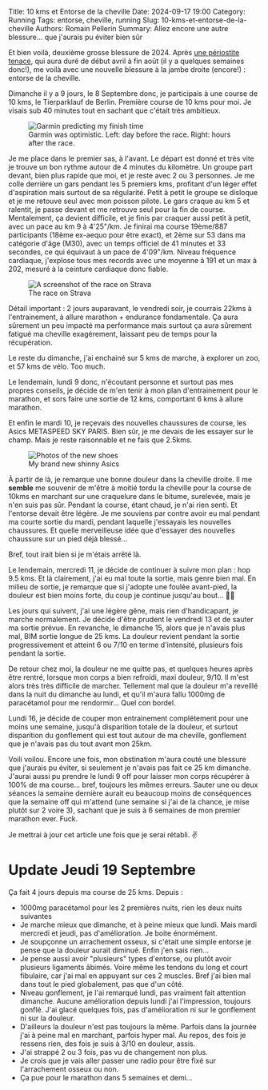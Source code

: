 Title: 10 kms et Entorse de la cheville
Date: 2024-09-17 19:00
Category: Running
Tags: entorse, cheville, running
Slug: 10-kms-et-entorse-de-la-cheville
Authors: Romain Pellerin
Summary: Allez encore une autre blessure... que j'aurais pu éviter bien sûr

Et bien voilà, deuxième grosse blessure de 2024. Après [une périostite tenace]({filename}/periostite-2024.md), qui aura duré de début avril à fin août (il y a quelques semaines donc!), me voilà avec une nouvelle blessure à la jambe droite (encore!) : entorse de la cheville.

Dimanche il y a 9 jours, le 8 Septembre donc, je participais à une course de 10 kms, le Tierparklauf de Berlin. Première course de 10 kms pour moi. Je visais sub 40 minutes tout en sachant que c'était très ambitieux.

<figure class="center">
<img src="{static}/images/entorse-de-la-cheville/race-predictor.jpg" alt="Garmin predicting my finish time" />
<figcaption>Garmin was optimistic. Left: day before the race. Right: hours after the race.</figcaption>
</figure>

Je me place dans le premier sas, à l'avant. Le départ est donné et très vite je trouve un bon rythme autour de 4 minutes du kilomètre. Un groupe part devant, bien plus rapide que moi, et je reste avec 2 ou 3 personnes. Je me colle derrière un gars pendant les 5 premiers kms, profitant d'un léger effet d'aspiration mais surtout de sa régularité. Petit à petit le groupe se disloque et je me retouve seul avec mon poisson pilote. Le gars craque au km 5 et ralentit, je passe devant et me retrouve seul pour la fin de course. Mentalement, ça devient difficile, et je finis par craquer aussi petit à petit, avec un pace au km 9 à 4'25"/km. Je finirai ma course 19ème/887 participants (18ème ex-aequo pour être exact), et 2ème sur 53 dans ma catégorie d'âge (M30), avec un temps officiel de 41 minutes et 33 secondes, ce qui équivaut à un pace de 4'09"/km. Niveau fréquence cardiaque, j'explose tous mes records avec une moyenne à 191 et un max à 202, mesuré à la ceinture cardiaque donc fiable.

<figure class="center">
<img src="{static}/images/entorse-de-la-cheville/strava.png" alt="A screenshot of the race on Strava" />
<figcaption>The race on Strava</figcaption>
</figure>

Détail important : 2 jours auparavant, le vendredi soir, je courrais 22kms à l'entrainement, à allure marathon + endurance fondamentale. Ça aura sûrement un peu impacté ma performance mais surtout ça aura sûrement fatigué ma cheville exagérement, laissant peu de temps pour la récupération.

Le reste du dimanche, j'ai enchainé sur 5 kms de marche, à explorer un zoo, et 57 kms de vélo. Too much.

Le lendemain, lundi 9 donc, n'écoutant personne et surtout pas mes propres conseils, je décide de m'en tenir à mon plan d'entrainement pour le marathon, et sors faire une sortie de 12 kms, comportant 6 kms à allure marathon.

Et enfin le mardi 10, je reçevais des nouvelles chaussures de course, les Asics METASPEED SKY PARIS. Bien sûr, je me devais de les essayer sur le champ. Mais je reste raisonnable et ne fais que 2.5kms.

<figure class="center">
<img src="{static}/images/entorse-de-la-cheville/asics-metaspeed-sky-paris.jpg" alt="Photos of the new shoes" />
<figcaption>My brand new shinny Asics</figcaption>
</figure>

À partir de là, je remarque une bonne douleur dans la cheville droite. Il me **semble** me souvenir de m'être à moitié tordu la cheville pour la course de 10kms en marchant sur une craquelure dans le bitume, surelevée, mais je n'en suis pas sûr. Pendant la course, étant chaud, je n'ai rien senti. Et l'entorse devait être légère. Je me souviens par contre avoir eu mal pendant ma courte sortie du mardi, pendant laquelle j'essayais les nouvelles chaussures. Et quelle merveilleuse idée que d'essayer des nouvelles chaussure sur un pied déjà blessé...

Bref, tout irait bien si je m'étais arrêté là.

Le lendemain, mercredi 11, je décide de continuer à suivre mon plan : hop 9.5 kms. Et là clairement, j'ai eu mal toute la sortie, mais genre bien mal. En milieu de sortie, je remarque que si j'adopte une foulée avant-pied, la douleur est bien moins forte, du coup je continue jusqu'au bout... 🤦‍♂️

Les jours qui suivent, j'ai une légère gêne, mais rien d'handicapant, je marche normalement. Je décide d'être prudent le vendredi 13 et de sauter ma sortie prévue. En revanche, le dimanche 15, alors que je n'avais plus mal, BIM sortie longue de 25 kms. La douleur revient pendant la sortie progressivement et atteint 6 ou 7/10 en terme d'intensité, plusieurs fois pendant la sortie.

De retour chez moi, la douleur ne me quitte pas, et quelques heures après être rentré, lorsque mon corps a bien refroidi, maxi douleur, 9/10. Il m'est alors très très difficile de marcher. Tellement mal que la douleur m'a reveillé dans la nuit du dimanche au lundi, et qu'il m'aura fallu 1000mg de paracétamol pour me rendormir... Quel con bordel.

Lundi 16, je décide de couper mon entrainement complétement pour une moins une semaine, jusqu'à disparition totale de la douleur, et surtout disparition du gonflement qui est tout autour de ma cheville, gonflement que je n'avais pas du tout avant mon 25km.

Voili voilou. Encore une fois, mon obstination m'aura couté une blessure que j'aurais pu éviter, si seulement je n'avais pas fait ce 25 km dimanche. J'aurai aussi pu prendre le lundi 9 off pour laisser mon corps récupérer à 100% de ma course... bref, toujours les mêmes erreurs. Sauter une ou deux séances la semaine dernière aurait eu beaucoup moins de conséquences que la semaine off qui m'attend (une semaine si j'ai de la chance, je mise plutôt sur 2 voire 3), sachant que je suis à 6 semaines de mon premier marathon ever. Fuck.

Je mettrai à jour cet article une fois que je serai rétabli. ✌

# Update Jeudi 19 Septembre

Ça fait 4 jours depuis ma course de 25 kms. Depuis :

- 1000mg paracétamol pour les 2 premières nuits, rien les deux nuits suivantes
- Je marche mieux que dimanche, et à peine mieux que lundi. Mais mardi mercredi et jeudi, pas d'amélioration. Je boite énormément.
- Je soupçonne un arrachement osseux, si c'était une simple entorse je pense que la douleur aurait diminué. Enfin j'en sais rien...
- Je pense aussi avoir "plusieurs" types d'entorse, ou plutôt avoir plusieurs ligaments âbimés. Voire même les tendons du long et court fibulaire, car j'ai mal en appuyant sur ces 2 muscles. Bref j'ai bien mal dans tout le pied globalement, pas que d'un côté.
- Niveau gonflement, je l'ai remarqué lundi, pas vraiment fait attention dimanche. Aucune amélioration depuis lundi j'ai l'impression, toujours gonflé. J'ai glacé quelques fois, pas d'amélioration ni sur le gonflement ni sur la douleur.
- D'ailleurs la douleur n'est pas toujours la même. Parfois dans la journée j'ai à peine mal en marchant, parfois hyper mal. Au repos, des fois je ressens rien, des fois je suis à 3/10 en douleur, assis.
- J'ai strappé 2 ou 3 fois, pas vu de changement non plus.
- Je crois que je vais aller passer une radio pour être fixé sur l'arrachement osseux ou non.
- Ça pue pour le marathon dans 5 semaines et demi...
